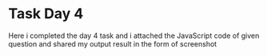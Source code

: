 # Task Day 4

Here i completed the day 4 task and i attached the JavaScript code of given question and shared my output result in the form of screenshot
